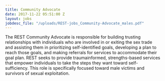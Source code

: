 ```yaml
---
title: Community Advocate
date: 2017-11-22 05:51:00 Z
layout: jobs
jobdesc_file: "/uploads/REST-jobs_Community-Advocate_males.pdf"
---
```


The REST Community Advocate is responsible for building trusting relationships with individuals who are involved in or exiting the sex trade and assisting them in prioritizing self-identified goals, developing a plan to reach those goals, and making referrals for services to accommodate their goal plan. REST seeks to provide traumainformed, strengths-based services that empower individuals to take the steps they want toward self-sufficiency. This role is specifically focused toward male victims and survivors of sexual exploitation.